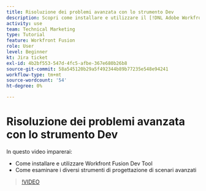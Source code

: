 ```yaml
---
title: Risoluzione dei problemi avanzata con lo strumento Dev
description: Scopri come installare e utilizzare il [!DNL Adobe Workfront Fusion Dev Tool]e controlla i diversi strumenti avanzati di progettazione dello scenario che include.
activity: use
team: Technical Marketing
type: Tutorial
feature: Workfront Fusion
role: User
level: Beginner
kt: Jira ticket
exl-id: 4b2bf553-547d-4fc5-afbe-367e680b26b8
source-git-commit: 58a545120b29a5f492344b89b77235e548e94241
workflow-type: tm+mt
source-wordcount: '54'
ht-degree: 0%

---
```


# Risoluzione dei problemi avanzata con lo strumento Dev

In questo video imparerai:

* Come installare e utilizzare Workfront Fusion Dev Tool
* Come esaminare i diversi strumenti di progettazione di scenari avanzati

>[!VIDEO](https://video.tv.adobe.com/v/335302/?quality=12)
